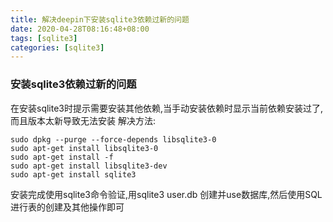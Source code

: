 ```yaml
---
title: 解决deepin下安装sqlite3依赖过新的问题
date: 2020-04-28T08:16:48+08:00
tags: [sqlite3]
categories: [sqlite3]
---
```

### 安装sqlite3依赖过新的问题
在安装sqlite3时提示需要安装其他依赖,当手动安装依赖时显示当前依赖安装过了,而且版本太新导致无法安装
解决方法:
```
sudo dpkg --purge --force-depends libsqlite3-0
sudo apt-get install libsqlite3-0
sudo apt-get install -f
sudo apt-get install libsqlite3-dev
sudo apt-get install sqlite3
```
<!--more-->
安装完成使用sqlite3命令验证,用sqlite3 user.db 创建并use数据库,然后使用SQL进行表的创建及其他操作即可
